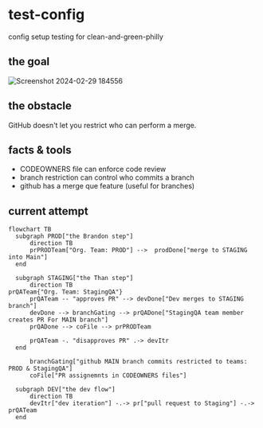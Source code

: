 # test-config
config setup testing for clean-and-green-philly 

## the goal
![Screenshot 2024-02-29 184556](https://github.com/test123432234/test-config/assets/13136141/2b022161-1540-4981-add2-4d6673401885)

## the obstacle 
GitHub doesn't let you restrict who can perform a merge.

## facts & tools
- CODEOWNERS file can enforce code review
- branch restriction can control who commits a branch
- github has a merge que feature (useful for branches)

## current attempt
```mermaid 
flowchart TB
  subgraph PROD["the Brandon step"]
      direction TB
      prPRODTeam["Org. Team: PROD"] -->  prodDone["merge to STAGING into Main"] 
  end
  
  subgraph STAGING["the Than step"]
      direction TB
prQATeam{"Org. Team: StagingQA"}
      prQATeam -- "approves PR" --> devDone["Dev merges to STAGING branch"]
      devDone --> branchGating --> prQADone["StagingQA team member creates PR For MAIN branch"]
      prQADone --> coFile --> prPRODTeam

      prQATeam -. "disapproves PR" .-> devItr
  end
  
      branchGating["github MAIN branch commits restricted to teams: PROD & StagingQA"]
      coFile["PR assignemnts in CODEOWNERS files"]

  subgraph DEV["the dev flow"]
      direction TB
      devItr["dev iteration"] -.-> pr["pull request to Staging"] -.-> prQATeam
  end


```
